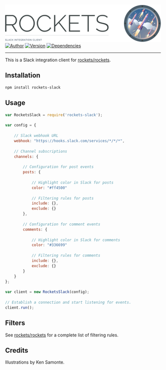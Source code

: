 ![Rockets](header.gif) [![Author](http://img.shields.io/badge/author-@rudi_theunissen-336699.svg?style=flat-square)](https://twitter.com/rudi_theunissen) [![Version](https://img.shields.io/npm/v/rockets.svg?style=flat-square)](https://www.npmjs.com/package/rockets-slack) [![Dependencies](https://img.shields.io/david/rockets/slack.svg?style=flat-square)](https://david-dm.org/rockets/slack)

---

This is a Slack integration client for [rockets/rockets](https://github.com/rockets/rockets).

## Installation

```bash
npm install rockets-slack
```

## Usage

```js
var RocketsSlack = require('rockets-slack');

var config = {

    // Slack webhook URL
    webhook: "https://hooks.slack.com/services/*/*/*",

    // Channel subscriptions
    channels: {
        
        // Configuration for post events
        posts: {

            // Highlight color in Slack for posts
            color: "#ff4500"

            // Filtering rules for posts
            include: {},
            exclude: {}
        },

        // Configuration for comment events
        comments: {

            // Highlight color in Slack for comments
            color: "#336699"

            // Filtering rules for comments
            include: {},
            exclude: {}
        }
    }
};

var client = new RocketsSlack(config);

// Establish a connection and start listening for events.
client.run();
```

## Filters

See [rockets/rockets](https://github.com/rockets/rockets) for a complete list of filtering rules.

## Credits

Illustrations by Ken Samonte.
